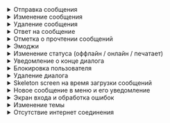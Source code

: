 </details>
<details><summary>Отправка сообщения</summary>
<img src="https://github.com/Nevratov/Matur/blob/chat_demonstration/gifs/send.gif" width=40%>
</details>

</details>
<details><summary>Изменение сообщения</summary>
<img src="https://github.com/Nevratov/Matur/blob/chat_demonstration/gifs/edit.gif" width=40%>
</details>

</details>
<details><summary>Удаление сообщения</summary>
<img src="https://github.com/Nevratov/Matur/blob/chat_demonstration/gifs/remove.gif" width=40%>
</details>

</details>
<details><summary>Ответ на сообщение</summary>
<img src="https://github.com/Nevratov/Matur/blob/chat_demonstration/gifs/reply.gif" width=40%>
</details>

</details>
<details><summary>Отметка о прочтении сообщений</summary>
<img src="https://github.com/Nevratov/Matur/blob/chat_demonstration/gifs/read_mark.gif" width=40%>
</details>

</details>
<details><summary>Эмоджи</summary>
<img src="https://github.com/Nevratov/Matur/blob/chat_demonstration/gifs/emoji.gif" width=40%>
</details>

</details>
<details><summary>Изменение статуса (оффлайн / онлайн / печатает)</summary>
<img src="https://github.com/Nevratov/Matur/blob/chat_demonstration/gifs/status.gif" width=40%>
</details>

</details>
<details><summary>Уведомление о конце диалога</summary>
<img src="https://github.com/Nevratov/Matur/blob/chat_demonstration/gifs/end_dialog.gif" width=40%>
</details>

<details><summary>Блокировка пользователя</summary>
<img src="https://github.com/Nevratov/Matur/blob/chat_demonstration/gifs/block.gif" width=40%>
</details>

</details>
<details><summary>Удаление диалога</summary>
<img src="https://github.com/Nevratov/Matur/blob/chat_demonstration/gifs/remove_dialog.gif" width=40%>
</details>

</details>
<details><summary>Skeleton screen на время загрузки сообщений</summary>
<img src="https://github.com/Nevratov/Matur/blob/chat_demonstration/gifs/skeleton.gif" width=40%>
</details>

</details>
<details><summary>Новое сообщение в меню и его уведомление</summary>
<img src="https://github.com/Nevratov/Matur/blob/chat_demonstration/gifs/notifications.gif" width=40%>
</details>

</details>
<details><summary>Экран входа и обработка ошибок</summary>
<img src="https://github.com/Nevratov/Matur/blob/chat_demonstration/gifs/login.gif" width=40%>
</details>

<details><summary>Изменение темы</summary>
<img src="https://github.com/Nevratov/Matur/blob/chat_demonstration/gifs/change_theme.gif" width=40%>

</details>
<details><summary>Отсутствие интернет соединения</summary>
<img src="https://github.com/Nevratov/Matur/blob/chat_demonstration/gifs/not_connection.gif" width=40%>
</details>
